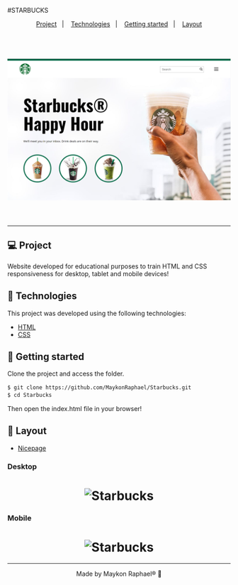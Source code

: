#STARBUCKS

<p align="center">
  <a href="#Project">Project</a>&nbsp;&nbsp;&nbsp;|&nbsp;&nbsp;&nbsp;
  <a href="#-Technologies">Technologies</a>&nbsp;&nbsp;&nbsp;|&nbsp;&nbsp;&nbsp;
  <a href="#-Getting started">Getting started</a>&nbsp;&nbsp;&nbsp;|&nbsp;&nbsp;&nbsp;
  <a href="#-Layout">Layout</a>
</p>

<br>

<h1 align="center">
    <img alt="Starbucks" title="Starbucks" src=".github/banner.png" />
</h1>

<br>

---

## 💻 Project

Website developed for educational purposes to train HTML and CSS responsiveness for desktop, tablet and mobile devices!


## 🧪 Technologies

This project was developed using the following technologies:
 
- [HTML](https://devdocs.io/html/)
- [CSS](https://devdocs.io/css/)

## 🚀 Getting started

Clone the project and access the folder.

```bash
$ git clone https://github.com/MaykonRaphael/Starbucks.git
$ cd Starbucks
```
Then open the index.html file in your browser!

## 🔖 Layout
- [Nicepage](http://starbucks.nicepage.io/?search=#)
### Desktop
<h1 align="center">
    <img alt="Starbucks" title="Starbucks" src=".github/LAYOUT_DESKTOP.jpg" />
</h1>

### Mobile
<h1 align="center">
    <img alt="Starbucks" title="Starbucks" src=".github/LAYOUT_MOBILE.jpg" />
</h1>

---
<p align="center">
  Made by Maykon Raphael® 👋
</p>